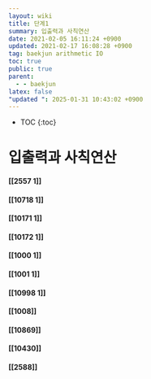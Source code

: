 ```yaml
---
layout: wiki
title: 단계1
summary: 입출력과 사칙연산
date: 2021-02-05 16:11:24 +0900
updated: 2021-02-17 16:08:28 +0900
tag: baekjun arithmetic IO
toc: true
public: true
parent:
  - - baekjun
latex: false
"updated ": 2025-01-31 10:43:02 +0900
---
```

* TOC
{:toc}

# 입출력과 사칙연산
#### [[2557 1]]
#### [[10718 1]]
#### [[10171 1]]
#### [[10172 1]]
#### [[1000 1]]
#### [[1001 1]]
#### [[10998 1]]
#### [[1008]]
#### [[10869]]
#### [[10430]]
#### [[2588]]
